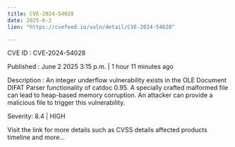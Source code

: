 ```yaml
---
title: CVE-2024-54028
date: 2025-6-2
lien: "https://cvefeed.io/vuln/detail/CVE-2024-54028"

---
```


CVE ID : CVE-2024-54028

Published :  June 2
2025
3:15 p.m. | 1 hour
11 minutes ago

Description : An integer underflow vulnerability exists in the OLE Document DIFAT Parser functionality of catdoc 0.95. A specially crafted malformed file can lead to heap-based memory corruption. An attacker can provide a malicious file to trigger this vulnerability.

Severity: 8.4 | HIGH

Visit the link for more details
such as CVSS details
affected products
timeline
and more...
